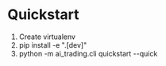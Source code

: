 # Quickstart

1. Create virtualenv
2. pip install -e ".[dev]"
3. python -m ai_trading.cli quickstart --quick

